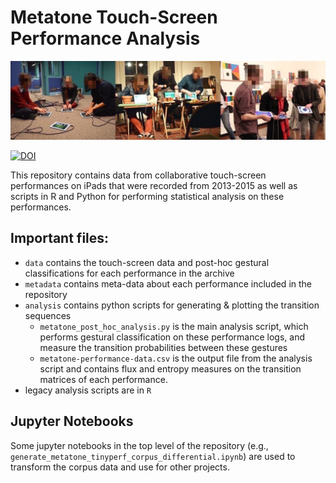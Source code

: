 # Metatone Touch-Screen Performance Analysis

![Three performances that are recorded in this repository.](https://raw.githubusercontent.com/anucc/metatone-analysis/master/images/three-performance-contexts.jpg)

[![DOI](https://zenodo.org/badge/20166/anucc/metatone-analysis.svg)](https://zenodo.org/badge/latestdoi/20166/anucc/metatone-analysis)

This repository contains data from collaborative touch-screen
performances on iPads that were recorded from 2013-2015 as well as
scripts in R and Python for performing statistical analysis on these
performances.

## Important files:

- `data` contains the touch-screen data and post-hoc gestural
  classifications for each performance in the archive
- `metadata` contains meta-data about each performance included in the
  repository
- `analysis` contains python scripts for generating & plotting the
  transition sequences
  - `metatone_post_hoc_analysis.py` is the main analysis script, which
    performs gestural classification on these performance logs, and
    measure the transition probabilities between these gestures
  - `metatone-performance-data.csv` is the output file from the
    analysis script and contains flux and entropy measures on the
    transition matrices of each performance.
- legacy analysis scripts are in `R`

## Jupyter Notebooks

Some jupyter notebooks in the top level of the repository (e.g., `generate_metatone_tinyperf_corpus_differential.ipynb`) are used to transform the corpus data and use for other projects.
